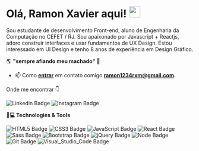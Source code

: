 
# Olá, Ramon Xavier aqui! <img src="https://raw.githubusercontent.com/kaueMarques/kaueMarques/master/hi.gif" width="30px">

Sou estudante de desenvolvimento Front-end, aluno de Engenharia da Computação no CEFET / RJ.
Sou apaixonado por Javascript + Reactjs, adoro construir interfaces e usar fundamentos de UX Design.
Estou interessado em UI Design e tenho 8 anos de experiência em Design Gráfico.

   🌎 **"sempre afiando meu machado"** 🧠


- 📫 Como **[entrar](mailto:ramon1234rxm@gmail.com)** em contato comigo **[ramon1234rxm@gmail.com](mailto:ramon1234rxm@gmail.com).**


 Onde me encontrar  👇
 
![Linkedin Badge](https://img.shields.io/badge/LinkedIn-0077B5?style=for-the-badge&logo=linkedin&logoColor=white&link=https://www.linkedin.com/in/ramonxm/)
![Instagram Badge](https://img.shields.io/badge/Instagram-E4405F?style=for-the-badge&logo=instagram&logoColor=white&link=https://www.instagram.com/ramonxm/)


**🚀💻 Technologies & Tools**

![HTML5 Badge](https://img.shields.io/badge/HTML5-E34F26?style=for-the-badge&logo=html5&logoColor=white)  ![CSS3 Badge](https://img.shields.io/badge/CSS3-1572B6?style=for-the-badge&logo=css3&logoColor=white) ![JavaScript Badge](https://img.shields.io/badge/JavaScript-F7DF1E?style=for-the-badge&logo=javascript&logoColor=black) ![React Badge](https://img.shields.io/badge/React-20232A?style=for-the-badge&logo=react&logoColor=61DAFB) ![Sass Badge](https://img.shields.io/badge/Sass-CC6699?style=for-the-badge&logo=sass&logoColor=white) ![Bootstrap Badge](https://img.shields.io/badge/Bootstrap-563D7C?style=for-the-badge&logo=bootstrap&logoColor=white) ![jQuery Badge](https://img.shields.io/badge/jQuery-0769AD?style=for-the-badge&logo=jquery&logoColor=white) ![Node Badge](https://img.shields.io/badge/Node.js-43853D?style=for-the-badge&logo=node.js&logoColor=white) ![Git Badge](https://img.shields.io/badge/Git-F05032?style=for-the-badge&logo=git&logoColor=white) ![Visual_Studio_Code Badge](https://img.shields.io/badge/Visual_Studio_Code-0078D4?style=for-the-badge&logo=visual%20studio%20code&logoColor=white`)



